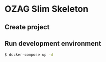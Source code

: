 # OZAG Slim Skeleton

## Create project



## Run development environment

``` bash
$ docker-compose up -d
```
